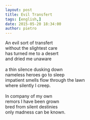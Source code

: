 ```yaml
---
layout: post
title: Evil Transfert
tags: [english,]
date: 2015-05-20 18:34:00
author: pietro
---
```

An evil sort of transfert<br/>without the slightest care<br/>has turned me to a desert<br/>and dried me unaware<br/><br/>a thin silence dusking down<br/>nameless heroes go to sleep<br/>impatient smells flow through the lawn<br/>where silently I creep.<br/><br/>In company of my own<br/>remors I have been grown<br/>bred from silent destinies<br/>only madness can be known.
